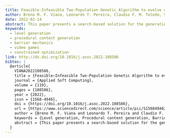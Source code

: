 ```yaml
---
title: Feasible-Infeasible Two-Population Genetic Algorithm to evolve dungeon levels with dependencies in barrier mechanics
author: Breno M. F. Viana, Leonardo T. Pereira, Claudio F. M. Toledo, Selan R. dos Santos, Silvia M. D. M. Maia
date: 2022-02-14
abstract: This paper presents a search-based solution for the generation of dungeon levels with barrier mechanics and the placement of challenges and rewards in the levels’ rooms. The barrier is a feature that temporarily blocks the player’s progression, where one or more keys will unblock the way. The placement of barriers and keys must satisfy some constraints since the player cannot be stuck during the gameplay. Feasible-Infeasible Two-Population Genetic Algorithm (FI2Pop GA) evolves a grid representation that handles the level dependencies of barrier mechanics. We propose the concept of ordered regions to control the availability of keys better in the levels and procedures to create levels with more diversity in their contents. Data to measure the variety of the generated content is collected based on map linearity, mission linearity, leniency, and path redundancy. We analyzed our results through expressive range analysis, and it shows that our approach can generate a wide variety of playable levels.
keywords:
  - level generation
  - procedural content generation
  - barrier mechanics
  - video games
  - constrained optimization
link: http://dx.doi.org/10.1016/j.asoc.2022.108586
bibtex: |
  @article{
    VIANA2022108586,
    title = {Feasible–Infeasible Two-Population Genetic Algorithm to evolve dungeon levels with dependencies in barrier mechanics},
    journal = {Applied Soft Computing},
    volume = {119},
    pages = {108586},
    year = {2022},
    issn = {1568-4946},
    doi = {https://doi.org/10.1016/j.asoc.2022.108586},
    url = {https://www.sciencedirect.com/science/article/pii/S1568494622000989},
    author = {Breno M. F. Viana and Leonardo T. Pereira and Claudio F. M. Toledo and Selan R. {dos Santos} and Silvia M. D. M. Maia},
    keywords = {Level generation, Procedural content generation, Barrier mechanics, Video games, Constrained optimization},
    abstract = {This paper presents a search-based solution for the generation of dungeon levels with barrier mechanics and the placement of challenges and rewards in the levels’ rooms. The barrier is a feature that temporarily blocks the player’s progression, where one or more keys will unblock the way. The placement of barriers and keys must satisfy some constraints since the player cannot be stuck during the gameplay. Feasible–Infeasible Two-Population Genetic Algorithm (FI2Pop GA) evolves a grid representation that handles the level dependencies of barrier mechanics. We propose the concept of ordered regions to control the availability of keys better in the levels and procedures to create levels with more diversity in their contents. Data to measure the variety of the generated content is collected based on map linearity, mission linearity, leniency, and path redundancy. We analyzed our results through expressive range analysis, and it shows that our approach can generate a wide variety of playable levels.}
  }
---
```


